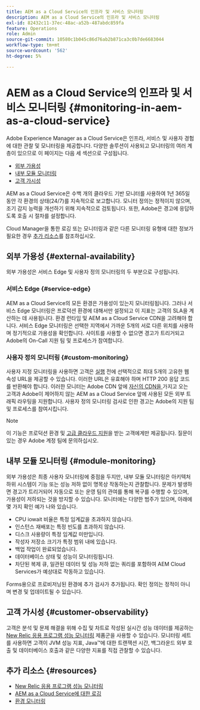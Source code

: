 ```yaml
---
title: AEM as a Cloud Service의 인프라 및 서비스 모니터링
description: AEM as a Cloud Service의 인프라 및 서비스 모니터링
exl-id: 82432c11-37ec-48ac-a52b-487abdc859fa
feature: Operations
role: Admin
source-git-commit: 10580c1b045c86d76ab2b871ca3c0b7de6683044
workflow-type: tm+mt
source-wordcount: '562'
ht-degree: 5%

---
```


# AEM as a Cloud Service의 인프라 및 서비스 모니터링 {#monitoring-in-aem-as-a-cloud-service}

Adobe Experience Manager as a Cloud Service은 인프라, 서비스 및 사용자 경험에 대한 관찰 및 모니터링을 제공합니다. 다양한 솔루션이 사용되고 모니터링의 여러 계층이 있으므로 이 페이지는 다음 세 섹션으로 구성됩니다.

* [외부 가용성](#external-availability)
* [내부 모듈 모니터링](#module-monitoring)
* [고객 가시성](#customer-observability)

AEM as a Cloud Service은 수백 개의 클라우드 기반 모니터를 사용하여 1년 365일 동안 각 환경의 상태(24/7)를 지속적으로 보고합니다. 모니터 정의는 정적이지 않으며, 조기 감지 능력을 개선하기 위해 지속적으로 검토됩니다. 또한, Adobe은 경고에 응답하도록 호출 시 절차를 설정합니다.

Cloud Manager을 통한 로깅 또는 모니터링과 같은 다른 모니터링 유형에 대한 정보가 필요한 경우 [추가 리소스](#resources)를 참조하십시오.

## 외부 가용성 {#external-availability}

외부 가용성은 서비스 Edge 및 사용자 정의 모니터링의 두 부분으로 구성됩니다.

### 서비스 Edge {#service-edge}

AEM as a Cloud Service의 모든 환경은 가용성이 있는지 모니터링됩니다. 그러나 서비스 Edge 모니터링은 프로덕션 환경에 대해서만 설정되고 이 지표는 고객의 SLA을 계산하는 데 사용됩니다. 환경 런타임 및 AEM as a Cloud Service CDN을 고려해야 합니다. 서비스 Edge 모니터링은 선택한 지역에서 가까운 5개의 서로 다른 위치를 사용하며 정기적으로 가용성을 확인합니다. 사이트를 사용할 수 없으면 경고가 트리거되고 Adobe의 On-Call 지원 팀 및 프로세스가 참여합니다.

### 사용자 정의 모니터링 {#custom-monitoring}

사용자 지정 모니터링을 사용하면 고객은 [실행](/help/journey-migration/go-live.md) 전에 선택적으로 최대 5개의 고유한 웹 속성 URL을 제공할 수 있습니다. 이러한 URL은 유효해야 하며 HTTP 200 응답 코드를 반환해야 합니다. 이러한 모니터는 Adobe CDN 앞에 [자신의 CDN을 ](/help/implementing/dispatcher/cdn.md#point-to-point-CDN)가지고 오는 고객과 Adobe이 제어하지 않는 AEM as a Cloud Service 앞에 사용된 모든 외부 트래픽 라우팅을 지원합니다. 사용자 정의 모니터링 검사로 인한 경고는 Adobe의 지원 팀 및 프로세스를 참여시킵니다.

>[!NOTE]
>
> 이 기능은 프로덕션 환경 및 [고급 클라우드 지원](https://experienceleague.adobe.com/docs/support-resources/data-sheets/overview.html#support-add-ons)을 받는 고객에게만 제공됩니다. 질문이 있는 경우 Adobe 계정 팀에 문의하십시오.

## 내부 모듈 모니터링 {#module-monitoring}

외부 가용성은 최종 사용자 모니터링에 중점을 두지만, 내부 모듈 모니터링은 아키텍처 하위 시스템이 기능 또는 성능 저하 없이 명목상 작동하는지 관찰합니다. 문제가 발생하면 경고가 트리거되어 자동으로 또는 운영 팀의 관여를 통해 복구를 수행할 수 있으며, 가용성이 저하되는 것을 방지할 수 있습니다. 모니터에는 다양한 범주가 있으며, 아래에 몇 가지 확인 예가 나와 있습니다.

* CPU iowait 비율은 특정 임계값을 초과하지 않습니다.
* 인스턴스 재배포는 특정 빈도를 초과하지 않습니다.
* 디스크 사용량이 특정 임계값 미만입니다.
* 작성자 저장소 크기가 특정 범위 내에 있습니다.
* 백업 작업이 완료되었습니다.
* 데이터베이스 상태 및 성능이 모니터링됩니다.
* 차단된 복제 큐, 일관된 데이터 및 성능 저하 없는 쿼리를 포함하여 AEM Cloud Services가 예상대로 작동하고 있습니다.

Forms용으로 프로비저닝된 환경에 추가 검사가 추가됩니다. 확인 정의는 정적이 아니며 변경 및 업데이트될 수 있습니다.

## 고객 가시성 {#customer-observability}

고객은 분석 및 문제 해결을 위해 수집 및 차트로 작성된 실시간 성능 데이터를 제공하는 [New Relic 응용 프로그램 성능 모니터링](https://experienceleague.adobe.com/docs/experience-manager-cloud-service/content/implementing/using-cloud-manager/user-access-new-relic.html) 제품군을 사용할 수 있습니다. 모니터링 세트를 사용하면 고객이 JVM 성능 지표, Java™에 대한 트랜잭션 시간, 백그라운드 외부 호출 및 데이터베이스 호출과 같은 다양한 지표를 직접 관찰할 수 있습니다.

## 추가 리소스 {#resources}

* [New Relic 응용 프로그램 성능 모니터링](https://experienceleague.adobe.com/docs/experience-manager-cloud-service/content/implementing/using-cloud-manager/user-access-new-relic.html)
* [AEM as a Cloud Service에 대한 로깅](https://experienceleague.adobe.com/docs/experience-manager-cloud-service/content/implementing/developing/logging.html)
* [환경 모니터링](https://experienceleague.adobe.com/docs/experience-manager-cloud-manager/content/using/monitoring-environments.html)

